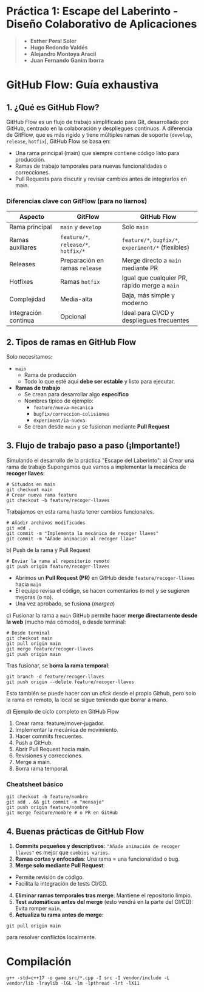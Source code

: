 # Práctica 1: Escape del Laberinto - Diseño Colaborativo de Aplicaciones
> - **Esther Peral Soler**
> - **Hugo Redondo Valdés**
> - **Alejandro Montoya Aracil**
> - **Juan Fernando Ganim Iborra**

# GitHub Flow: Guía exhaustiva
## 1. ¿Qué es GitHub Flow?
GitHub Flow es un flujo de trabajo simplificado para Git, desarrollado por GitHub, centrado en la colaboración y despliegues continuos. A diferencia de GitFlow, que es más rígido y tiene múltiples ramas de soporte (`develop`, `release`, `hotfix`), GitHub Flow se basa en:
- Una rama principal (main) que siempre contiene código listo para producción.
- Ramas de trabajo temporales para nuevas funcionalidades o correcciones.
- Pull Requests para discutir y revisar cambios antes de integrarlos en main.

### Diferencias clave con GitFlow (para no liarnos)
| Aspecto              | GitFlow                              | GitHub Flow                                         |
| -------------------- | ------------------------------------ | --------------------------------------------------- |
| Rama principal       | `main` y `develop`                   | Solo `main`                                         |
| Ramas auxiliares     | `feature/*`, `release/*`, `hotfix/*` | `feature/*`, `bugfix/*`, `experiment/*` (flexibles) |
| Releases             | Preparación en ramas `release`       | Merge directo a `main` mediante PR                  |
| Hotfixes             | Ramas `hotfix`                       | Igual que cualquier PR, rápido merge a `main`       |
| Complejidad          | Media-alta                           | Baja, más simple y moderno                          |
| Integración continua | Opcional                             | Ideal para CI/CD y despliegues frecuentes           |

## 2. Tipos de ramas en GitHub Flow
Solo necesitamos:
- `main`
  - Rama de producción
  - Todo lo que esté aquí **debe ser estable** y listo para ejecutar.
- **Ramas de trabajo**
  - Se crean para desarrollar algo **específico**
  - Nombres típico de ejemplo:
    -  `feature/nueva-mecanica`
    -  `bugfix/correccion-colisiones`
    -  `experiment/ia-nueva`
  -  Se crean desde `main` y se fusionan mediante **Pull Request**

## 3. Flujo de trabajo paso a paso (¡Importante!)
Simulando el desarrollo de la práctica "Escape del Laberinto":
a) Crear una rama de trabajo
Supongamos que vamos a implementar la mecánica de **recoger llaves**:
~~~~
# Situados en main
git checkout main
# Crear nueva rama feature
git checkout -b feature/recoger-llaves
~~~~

Trabajamos en esta rama hasta tener cambios funcionales.
~~~~
# Añadir archivos modificados
git add .
git commit -m "Implementa la mecánica de recoger llaves"
git commit -m "Añade animación al recoger llave"
~~~~

b) Push de la rama y Pull Request
~~~~
# Enviar la rama al repositorio remoto
git push origin feature/recoger-llaves
~~~~
- Abrimos un **Pull Request (PR)** en GitHub desde `feature/recoger-llaves` hacia `main`
- El equipo revisa el código, se hacen comentarios (o no) y se sugieren mejoras (o no).
- Una vez aprobado, se fusiona (*mergea*)

c) Fusionar la rama a `main`
GitHub permite hacer **merge directamente desde la web** (mucho más cómodo), o desde terminal:
~~~
# Desde terminal
git checkout main
git pull origin main
git merge feature/recoger-llaves
git push origin main
~~~

Tras fusionar, se **borra la rama temporal**:
~~~
git branch -d feature/recoger-llaves
git push origin --delete feature/recoger-llaves
~~~

Esto también se puede hacer con un *click* desde el propio Github, pero solo la rama en remoto, la local se sigue teniendo que borrar a mano.

d) Ejemplo de ciclo completo en GitHub Flow
1. Crear rama: feature/mover-jugador.
2. Implementar la mecánica de movimiento.
3. Hacer commits frecuentes.
4. Push a GitHub.
5. Abrir Pull Request hacia main.
6. Revisiones y correcciones.
7. Merge a main.
8. Borra rama temporal.

### Cheatsheet básico
~~~
git checkout -b feature/nombre
git add . && git commit -m "mensaje"
git push origin feature/nombre
git merge feature/nombre # o PR en GitHub
~~~

## 4. Buenas prácticas de GitHub Flow
1. **Commits pequeños y descriptivos**:
`"Añade animación de recoger llaves"` es mejor que `cambios varios`.
2. **Ramas cortas y enfocadas**:
Una rama = una funcionalidad o bug.
3. **Merge solo mediante Pull Request**:
- Permite revisión de código.
- Facilita la integración de tests CI/CD.
4. **Eliminar ramas temporales tras merge**:
Mantiene el repositorio limpio.
5. **Test automáticas antes del merge** (esto vendrá en la parte del CI/CD):
Evita romper `main`.
6. **Actualiza tu rama antes de merge**:
  ~~~
  git pull origin main
  ~~~
  
  para resolver conflictos localmente.

# Compilación
~~~
g++ -std=c++17 -o game src/*.cpp -I src -I vendor/include -L vendor/lib -lraylib -lGL -lm -lpthread -lrt -lX11
~~~
